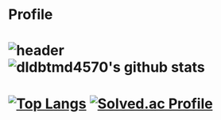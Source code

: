 # Profile
![header](https://capsule-render.vercel.app/api?type=waving&color=gradient&height=300&section=header&text=Github%20render&fontSize=90)
![dldbtmd4570's github stats](https://github-readme-stats.vercel.app/api?username=dldbtmd4570&show_icons=true)
======
[![Top Langs](https://github-readme-stats.vercel.app/api/top-langs/?username=dldbtmd4570)](https://github.com/dldbtmd4570/github-readme-stats)
[![Solved.ac Profile](http://mazassumnida.wtf/api/v2/generate_badge?boj=djdjman1)](https://solved.ac/djdjman1/)
======
